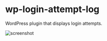 wp-login-attempt-log
====================

WordPress plugin that displays login attempts.

![screenshot](http://filedump.fredsted.me/Screen%20Shot%202014-06-14%20at%2023.40.25.png)
